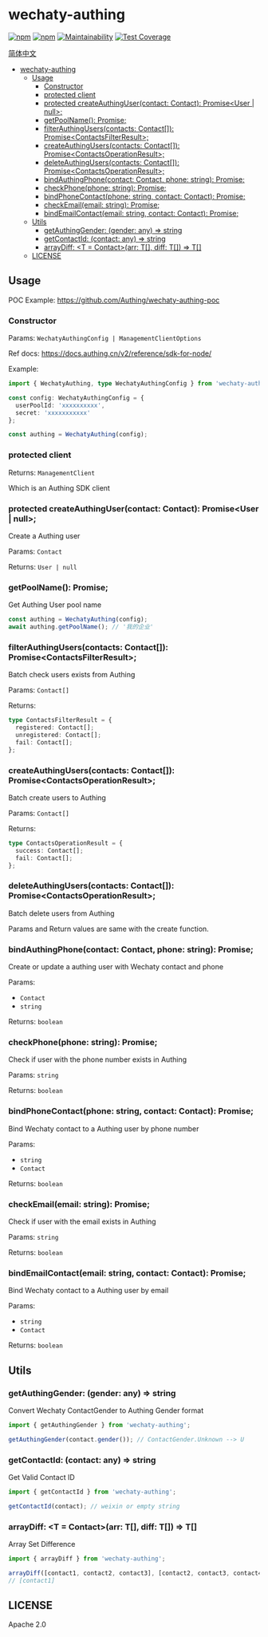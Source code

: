 # wechaty-authing

[![npm](https://img.shields.io/npm/v/wechaty-authing.svg)](https://npmjs.org/package/wechaty-authing) [![npm](https://img.shields.io/npm/dt/wechaty-authing.svg)](https://npmjs.org/package/wechaty-authing) [![Maintainability](https://api.codeclimate.com/v1/badges/3e8c3f891b4a3adcb80d/maintainability)](https://codeclimate.com/github/Authing/wechaty-authing/maintainability) [![Test Coverage](https://api.codeclimate.com/v1/badges/3e8c3f891b4a3adcb80d/test_coverage)](https://codeclimate.com/github/Authing/wechaty-authing/test_coverage)

[简体中文](./README.zh.md)

- [wechaty-authing](#wechaty-authing)
  - [Usage](#usage)
    - [Constructor](#constructor)
    - [protected client](#protected-client)
    - [protected createAuthingUser(contact: Contact): Promise<User | null>;](#protected-createauthingusercontact-contact-promiseuser--null)
    - [getPoolName(): Promise<string>;](#getpoolname-promisestring)
    - [filterAuthingUsers(contacts: Contact[]): Promise<ContactsFilterResult<Contact>>;](#filterauthinguserscontacts-contact-promisecontactsfilterresultcontact)
    - [createAuthingUsers(contacts: Contact[]): Promise<ContactsOperationResult<Contact>>;](#createauthinguserscontacts-contact-promisecontactsoperationresultcontact)
    - [deleteAuthingUsers(contacts: Contact[]): Promise<ContactsOperationResult<Contact>>;](#deleteauthinguserscontacts-contact-promisecontactsoperationresultcontact)
    - [bindAuthingPhone(contact: Contact, phone: string): Promise<boolean>;](#bindauthingphonecontact-contact-phone-string-promiseboolean)
    - [checkPhone(phone: string): Promise<boolean>;](#checkphonephone-string-promiseboolean)
    - [bindPhoneContact(phone: string, contact: Contact): Promise<boolean>;](#bindphonecontactphone-string-contact-contact-promiseboolean)
    - [checkEmail(email: string): Promise<boolean>;](#checkemailemail-string-promiseboolean)
    - [bindEmailContact(email: string, contact: Contact): Promise<boolean>;](#bindemailcontactemail-string-contact-contact-promiseboolean)
  - [Utils](#utils)
    - [getAuthingGender: (gender: any) => string](#getauthinggender-gender-any--string)
    - [getContactId: (contact: any) => string](#getcontactid-contact-any--string)
    - [arrayDiff: <T = Contact>(arr: T[], diff: T[]) => T[]](#arraydiff-t--contactarr-t-diff-t--t)
  - [LICENSE](#license)

## Usage

POC Example: <https://github.com/Authing/wechaty-authing-poc>

### Constructor

Params: `WechatyAuthingConfig | ManagementClientOptions`

Ref docs: https://docs.authing.cn/v2/reference/sdk-for-node/

Example:

```ts
import { WechatyAuthing, type WechatyAuthingConfig } from 'wechaty-authing';

const config: WechatyAuthingConfig = {
  userPoolId: 'xxxxxxxxxx',
  secret: 'xxxxxxxxxxx'
};

const authing = WechatyAuthing(config);
```

### protected client

Returns: `ManagementClient`

Which is an Authing SDK client

### protected createAuthingUser(contact: Contact): Promise<User | null>;

Create a Authing user

Params: `Contact`

Returns: `User | null`

### getPoolName(): Promise<string>;

Get Authing User pool name

```ts
const authing = WechatyAuthing(config);
await authing.getPoolName(); // '我的企业'
```

### filterAuthingUsers(contacts: Contact[]): Promise<ContactsFilterResult<Contact>>;

Batch check users exists from Authing

Params: `Contact[]`

Returns:

```ts
type ContactsFilterResult = {
  registered: Contact[];
  unregistered: Contact[];
  fail: Contact[];
};
```

### createAuthingUsers(contacts: Contact[]): Promise<ContactsOperationResult<Contact>>;

Batch create users to Authing

Params: `Contact[]`

Returns:

```ts
type ContactsOperationResult = {
  success: Contact[];
  fail: Contact[];
};
```

### deleteAuthingUsers(contacts: Contact[]): Promise<ContactsOperationResult<Contact>>;

Batch delete users from Authing

Params and Return values are same with the create function.

### bindAuthingPhone(contact: Contact, phone: string): Promise<boolean>;

Create or update a authing user with Wechaty contact and phone

Params:

- `Contact`
- `string`

Returns: `boolean`

### checkPhone(phone: string): Promise<boolean>;

Check if user with the phone number exists in Authing

Params: `string`

Returns: `boolean`

### bindPhoneContact(phone: string, contact: Contact): Promise<boolean>;

Bind Wechaty contact to a Authing user by phone number

Params:

- `string`
- `Contact`

Returns: `boolean`

### checkEmail(email: string): Promise<boolean>;

Check if user with the email exists in Authing

Params: `string`

Returns: `boolean`

### bindEmailContact(email: string, contact: Contact): Promise<boolean>;

Bind Wechaty contact to a Authing user by email

Params:

- `string`
- `Contact`

Returns: `boolean`

## Utils

### getAuthingGender: (gender: any) => string

Convert Wechaty ContactGender to Authing Gender format

```ts
import { getAuthingGender } from 'wechaty-authing';

getAuthingGender(contact.gender()); // ContactGender.Unknown --> U
```

### getContactId: (contact: any) => string

Get Valid Contact ID

```ts
import { getContactId } from 'wechaty-authing';

getContactId(contact); // weixin or empty string
```

### arrayDiff: <T = Contact>(arr: T[], diff: T[]) => T[]

Array Set Difference

```ts
import { arrayDiff } from 'wechaty-authing';

arrayDiff([contact1, contact2, contact3], [contact2, contact3, contact4]);
// [contact1]
```

## LICENSE

Apache 2.0
